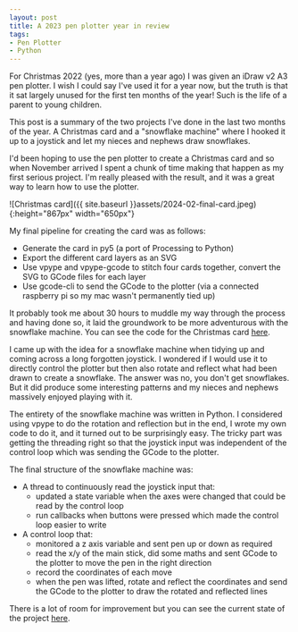 ```yaml
---
layout: post
title: A 2023 pen plotter year in review
tags:
- Pen Plotter
- Python
---
```


For Christmas 2022 (yes, more than a year ago) I was given an iDraw v2 A3 pen plotter. I wish I could say I've used it for a year now, but the truth is that it sat largely unused for the first ten months of the year! Such is the life of a parent to young children.

This post is a summary of the two projects I've done in the last two months of the year. A Christmas card and a "snowflake machine" where I hooked it up to a joystick and let my nieces and nephews draw snowflakes.

I'd been hoping to use the pen plotter to create a Christmas card and so when November arrived I spent a chunk of time making that happen as my first serious project. I'm really pleased with the result, and it was a great way to learn how to use the plotter.

![Christmas card]({{ site.baseurl }}assets/2024-02-final-card.jpeg){:height="867px" width="650px"}

My final pipeline for creating the card was as follows:
 - Generate the card in py5 (a port of Processing to Python)
 - Export the different card layers as an SVG
 - Use vpype and vpype-gcode to stitch four cards together, convert the SVG to GCode files for each layer
 - Use gcode-cli to send the GCode to the plotter (via a connected raspberry pi so my mac wasn't permanently tied up)

It probably took me about 30 hours to muddle my way through the process and having done so, it laid the groundwork to be more adventurous with the snowflake machine. You can see the code for the Christmas card [here](https://github.com/sihil/christmas2023).

I came up with the idea for a snowflake machine when tidying up and coming across a long forgotten joystick. I wondered if I would use it to directly control the plotter but then also rotate and reflect what had been drawn to create a snowflake. The answer was no, you don't get snowflakes. But it did produce some interesting patterns and my nieces and nephews massively enjoyed playing with it.

The entirety of the snowflake machine was written in Python. I considered using vpype to do the rotation and reflection but in the end, I wrote my own code to do it, and it turned out to be surprisingly easy. The tricky part was getting the threading right so that the joystick input was independent of the control loop which was sending the GCode to the plotter.

The final structure of the snowflake machine was:
 - A thread to continuously read the joystick input that:
   - updated a state variable when the axes were changed that could be read by the control loop
   - run callbacks when buttons were pressed which made the control loop easier to write 
 - A control loop that:
   - monitored a z axis variable and sent pen up or down as required
   - read the x/y of the main stick, did some maths and sent GCode to the plotter to move the pen in the right direction
   - record the coordinates of each move
   - when the pen was lifted, rotate and reflect the coordinates and send the GCode to the plotter to draw the rotated and reflected lines

There is a lot of room for improvement but you can see the current state of the project [here](https://github.com/sihil/snowflake).

[//]: # (Initially I used Inkscape &#40;as the manufacturer supported package&#41; for sending SVGs to the plotter, but I quickly found that using the UI was annoying and searched for an alternative. I spent quite a lot of time trying to get saxi to work &#40;based on someone with an iDraw 1&#41; but it turns out that the iDraw 2 switched from the AxiDraw's EBB protocol to Gcode. )

